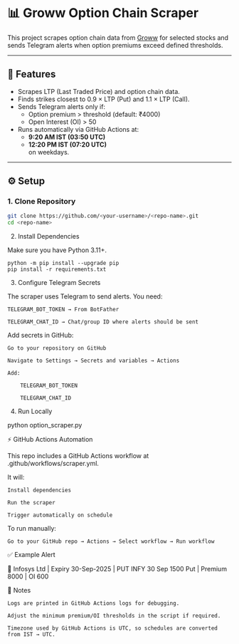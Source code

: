 # 📊 Groww Option Chain Scraper

This project scrapes option chain data from [Groww](https://groww.in/options/) for selected stocks and sends Telegram alerts when option premiums exceed defined thresholds.

---

## 🚀 Features
- Scrapes LTP (Last Traded Price) and option chain data.
- Finds strikes closest to 0.9 × LTP (Put) and 1.1 × LTP (Call).
- Sends Telegram alerts only if:
  - Option premium > threshold (default: ₹4000)
  - Open Interest (OI) > 50
- Runs automatically via GitHub Actions at:
  - **9:20 AM IST (03:50 UTC)**
  - **12:20 PM IST (07:20 UTC)**  
  on weekdays.

---

## ⚙️ Setup

### 1. Clone Repository
```bash
git clone https://github.com/<your-username>/<repo-name>.git
cd <repo-name>
```
2. Install Dependencies

Make sure you have Python 3.11+.
```
python -m pip install --upgrade pip
pip install -r requirements.txt
```
3. Configure Telegram Secrets

The scraper uses Telegram to send alerts. You need:

    TELEGRAM_BOT_TOKEN → From BotFather

    TELEGRAM_CHAT_ID → Chat/group ID where alerts should be sent

Add secrets in GitHub:

    Go to your repository on GitHub

    Navigate to Settings → Secrets and variables → Actions

    Add:

        TELEGRAM_BOT_TOKEN

        TELEGRAM_CHAT_ID

4. Run Locally

python option_scraper.py

⚡ GitHub Actions Automation

This repo includes a GitHub Actions workflow at .github/workflows/scraper.yml.

It will:

    Install dependencies

    Run the scraper

    Trigger automatically on schedule

To run manually:

    Go to your GitHub repo → Actions → Select workflow → Run workflow



✅ Example Alert

🚨 Infosys Ltd | Expiry 30-Sep-2025 | PUT INFY 30 Sep 1500 Put | Premium 8000 | OI 600

📝 Notes

    Logs are printed in GitHub Actions logs for debugging.

    Adjust the minimum premium/OI thresholds in the script if required.

    Timezone used by GitHub Actions is UTC, so schedules are converted from IST → UTC.
